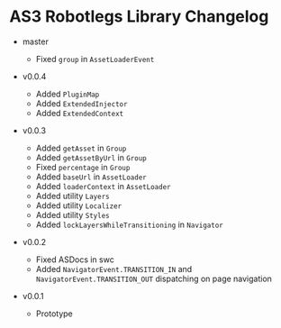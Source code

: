 # AS3 Robotlegs Library Changelog

* master
	* Fixed `group` in `AssetLoaderEvent`

* v0.0.4
	* Added `PluginMap`
	* Added `ExtendedInjector`
	* Added `ExtendedContext`

* v0.0.3
	* Added `getAsset` in `Group`
	* Added `getAssetByUrl` in `Group`
	* Fixed `percentage` in `Group`
	* Added `baseUrl` in `AssetLoader`
	* Added `loaderContext` in `AssetLoader`
	* Added utility `Layers`
	* Added utility `Localizer`
	* Added utility `Styles`
	* Added `lockLayersWhileTransitioning` in `Navigator`
* v0.0.2
	* Fixed ASDocs in swc
	* Added `NavigatorEvent.TRANSITION_IN` and `NavigatorEvent.TRANSITION_OUT` dispatching on page navigation

* v0.0.1
	* Prototype